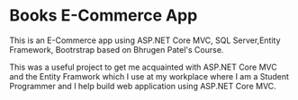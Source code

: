 # Books E-Commerce App

This is an E-Commerce app using ASP.NET Core MVC, SQL Server,Entity Framework, Bootrstrap based on Bhrugen Patel's Course.


This was a useful project to get me acquainted with ASP.NET Core MVC and the Entity Framwork which I use at my workplace where I am a Student Programmer and I help build web application using ASP.NET Core MVC.
